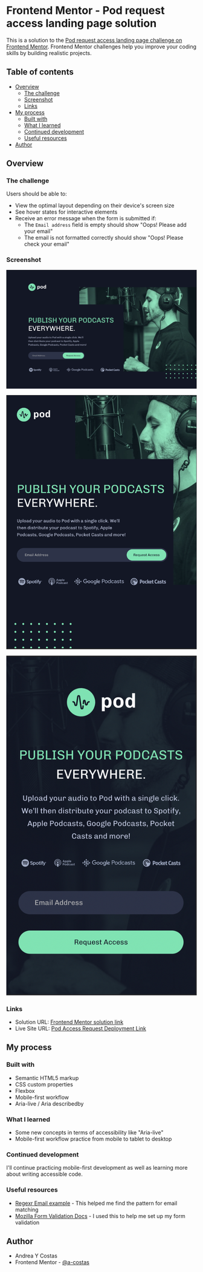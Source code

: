 # Frontend Mentor - Pod request access landing page solution

This is a solution to the [Pod request access landing page challenge on Frontend Mentor](https://www.frontendmentor.io/challenges/pod-request-access-landing-page-eyTmdkLSG). Frontend Mentor challenges help you improve your coding skills by building realistic projects.

## Table of contents

- [Overview](#overview)
  - [The challenge](#the-challenge)
  - [Screenshot](#screenshot)
  - [Links](#links)
- [My process](#my-process)
  - [Built with](#built-with)
  - [What I learned](#what-i-learned)
  - [Continued development](#continued-development)
  - [Useful resources](#useful-resources)
- [Author](#author)

## Overview

### The challenge

Users should be able to:

- View the optimal layout depending on their device's screen size
- See hover states for interactive elements
- Receive an error message when the form is submitted if:
  - The `Email address` field is empty should show "Oops! Please add your email"
  - The email is not formatted correctly should show "Oops! Please check your email"

### Screenshot

![](./assets/Desktop%20Screenshot.png)

![](./assets/Tablet%20Screenshot.png)

![](./assets/Mobile%20Screenshot.png)

### Links

- Solution URL: [Frontend Mentor solution link](https://www.frontendmentor.io/challenges/pod-request-access-landing-page-eyTmdkLSG/solutions/new)
- Live Site URL: [Pod Access Request Deployment Link](https://a-costas.github.io/FrontendMentor-Pod-request-access-landing-page/)

## My process

### Built with

- Semantic HTML5 markup
- CSS custom properties
- Flexbox
- Mobile-first workflow
- Aria-live / Aria describedby

### What I learned

- Some new concepts in terms of accessibility like "Aria-live"
- Mobile-first workflow practice from mobile to tablet to desktop

### Continued development

I'll continue practicing mobile-first development as well as learning more about writing accessible code.

### Useful resources

- [Regexr Email example](https://regexr.com/3e48o) - This helped me find the pattern for email matching
- [Mozilla Form Validation Docs](https://developer.mozilla.org/en-US/docs/Learn/Forms/Form_validation) - I used this to help me set up my form validation

## Author

- Andrea Y Costas
- Frontend Mentor - [@a-costas](https://www.frontendmentor.io/profile/a-costas)
